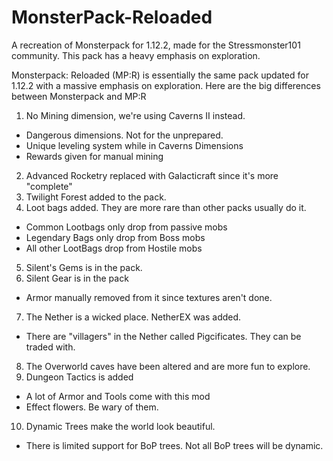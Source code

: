 # MonsterPack-Reloaded

A recreation of Monsterpack for 1.12.2, made for the Stressmonster101 community.
This pack has a heavy emphasis on exploration.

Monsterpack: Reloaded (MP:R) is essentially the same pack updated for 1.12.2 with a massive emphasis on exploration.
Here are the big differences between Monsterpack and MP:R

1. No Mining dimension, we're using Caverns II instead.
- Dangerous dimensions. Not for the unprepared.
- Unique leveling system while in Caverns Dimensions
- Rewards given for manual mining
2. Advanced Rocketry replaced with Galacticraft since it's more "complete"
3. Twilight Forest added to the pack.
4. Loot bags added. They are more rare than other packs usually do it.
- Common Lootbags only drop from passive mobs
- Legendary Bags only drop from Boss mobs
- All other LootBags drop from Hostile mobs
5. Silent's Gems is in the pack.
6. Silent Gear is in the pack
- Armor manually removed from it since textures aren't done.
7. The Nether is a wicked place. NetherEX was added. 
- There are "villagers" in the Nether called Pigcificates. They can be traded with.
8. The Overworld caves have been altered and are more fun to explore.
9. Dungeon Tactics is added
- A lot of Armor and Tools come with this mod
- Effect flowers. Be wary of them.
10. Dynamic Trees make the world look beautiful.
- There is limited support for BoP trees. Not all BoP trees will be dynamic.
